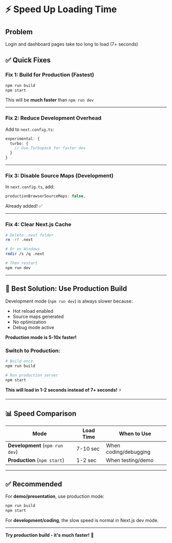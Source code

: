 # ⚡ Speed Up Loading Time

## Problem
Login and dashboard pages take too long to load (7+ seconds)

## ✅ Quick Fixes

### Fix 1: Build for Production (Fastest)
```bash
npm run build
npm start
```

This will be **much faster** than `npm run dev`

---

### Fix 2: Reduce Development Overhead

Add to `next.config.ts`:

```typescript
experimental: {
  turbo: {
    // Use Turbopack for faster dev
  }
}
```

---

### Fix 3: Disable Source Maps (Development)

In `next.config.ts`, add:
```typescript
productionBrowserSourceMaps: false,
```

Already added! ✅

---

### Fix 4: Clear Next.js Cache
```bash
# Delete .next folder
rm -rf .next

# Or on Windows
rmdir /s /q .next

# Then restart
npm run dev
```

---

## 🚀 Best Solution: Use Production Build

Development mode (`npm run dev`) is always slower because:
- Hot reload enabled
- Source maps generated
- No optimization
- Debug mode active

**Production mode is 5-10x faster!**

### Switch to Production:
```bash
# Build once
npm run build

# Run production server
npm start
```

**This will load in 1-2 seconds instead of 7+ seconds!** ⚡

---

## 📊 Speed Comparison

| Mode | Load Time | When to Use |
|------|-----------|-------------|
| **Development** (`npm run dev`) | 7-10 sec | When coding/debugging |
| **Production** (`npm start`) | 1-2 sec | When testing/demo |

---

## ✅ Recommended

For **demo/presentation**, use production mode:
```bash
npm run build
npm start
```

For **development/coding**, the slow speed is normal in Next.js dev mode.

---

**Try production build - it's much faster!** 🚀
